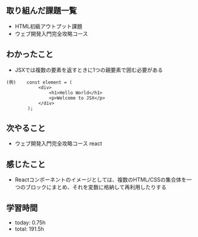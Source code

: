  ##  取り組んだ課題一覧

- HTML初級アウトプット課題
- ウェブ開発入門完全攻略コース

 ##  わかったこと

- JSXでは複数の要素を返すときに1つの親要素で囲む必要がある
```
(例)    const element = (
            <div>
                <h1>Hello World</h1>
                <p>Welcome to JSX</p>
            </div>
        );
```
 ##  次やること

- ウェブ開発入門完全攻略コース react

 ##  感じたこと

- Reactコンポーネントのイメージとしては、複数のHTML/CSSの集合体を一つのブロックにまとめ、それを変数に格納して再利用したりする

 ##  学習時間
- today: 0.75h
- total: 191.5h
